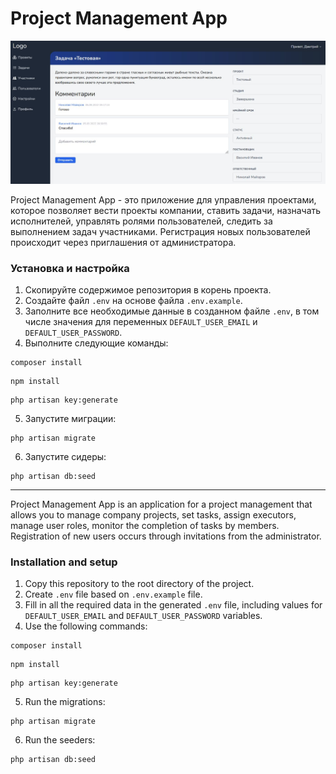 # Project Management App
<img src="screen.jpg" alt="Project Management App">

Project Management App - это приложение для управления проектами, которое позволяет вести проекты компании, ставить задачи, назначать исполнителей, управлять ролями пользователей, следить за выполнением задач участниками.
Регистрация новых пользователей происходит через приглашения от администратора.

### Установка и настройка
1. Скопируйте содержимое репозитория в корень проекта.
2. Создайте файл `.env` на основе файла `.env.example`.
3. Заполните все необходимые данные в созданном файле `.env`, в том числе значения для переменных `DEFAULT_USER_EMAIL` и `DEFAULT_USER_PASSWORD`.
4. Выполните следующие команды:
```
composer install
```

```
npm install
```

```
php artisan key:generate
```
5. Запустите миграции:
```
php artisan migrate
```
6. Запустите сидеры:
```
php artisan db:seed
```
____

Project Management App is an application for a project management that allows you to manage company projects, set tasks, assign executors, manage user roles, monitor the completion of tasks by members.
Registration of new users occurs through invitations from the administrator.

### Installation and setup
1. Copy this repository to the root directory of the project.
2. Create `.env` file based on `.env.example` file.
3. Fill in all the required data in the generated `.env` file, including values for `DEFAULT_USER_EMAIL` and `DEFAULT_USER_PASSWORD` variables.
4. Use the following commands:
```
composer install
```

```
npm install
```

```
php artisan key:generate
```
5. Run the migrations:
```
php artisan migrate
```
6. Run the seeders:
```
php artisan db:seed
```
